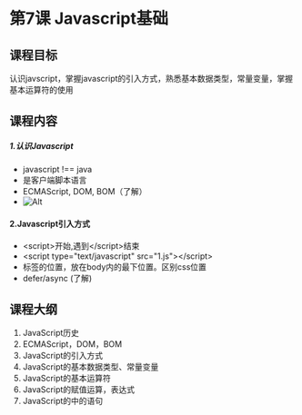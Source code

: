 # 第7课 Javascript基础

## 课程目标
认识javscript，掌握javascript的引入方式，熟悉基本数据类型，常量变量，掌握基本运算符的使用

## 课程内容

##### 1.认识Javascript
- javascript !== java
- 是客户端脚本语言
- ECMAScript, DOM, BOM（了解） 
- ![Alt ](http://g.hiphotos.baidu.com/baike/h%3D120/sign=74dff509728da977512f82298051f872/730e0cf3d7ca7bcb3409f115bf096b63f624a89d.jpg)

#### 2.Javascript引入方式
- \<script>开始,遇到\</script>结束
- \<script type="text/javascript" src="1.js">\</script>
- 标签的位置，放在body内的最下位置。区别css位置
- defer/async (了解)
 

## 课程大纲
1. JavaScript历史
2. ECMAScript，DOM，BOM
2. JavaScript的引入方式
3. JavaScript的基本数据类型、常量变量
4. JavaScript的基本运算符
5. JavaScript的赋值运算，表达式
6. JavaScript的中的语句
